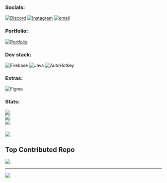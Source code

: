 
### Socials:
[![Discord](https://img.shields.io/badge/Discord-%237289DA.svg?logo=discord&logoColor=white)](https://discord.gg/900469600381181972) [![Instagram](https://img.shields.io/badge/Instagram-%23E4405F.svg?logo=Instagram&logoColor=white)](https://instagram.com/cedisafk) [![email](https://img.shields.io/badge/Email-D14836?logo=gmail&logoColor=white)](mailto:6sceed@gmail.com) 

### Portfolio:
[![Portfolio](https://img.shields.io/badge/Visit-Portfolio-blueviolet?style=for-the-badge&logo=github)](https://cedrickgarcia.tech)

### Dev stack:
![Firebase](https://img.shields.io/badge/firebase-%23039BE5.svg?style=for-the-badge&logo=firebase) 
![Java](https://img.shields.io/badge/java-%23ED8B00.svg?style=for-the-badge&logo=openjdk&logoColor=white) 
![AutoHotkey](https://img.shields.io/badge/AutoHotkey-334455?style=for-the-badge&logo=autohotkey&logoColor=white)


 
###  Extras: 
![Figma](https://img.shields.io/badge/figma-%23F24E1E.svg?style=for-the-badge&logo=figma&logoColor=white) 


###  Stats:
![](https://github-readme-stats.vercel.app/api?username=6sceed&theme=dark&hide_border=false&include_all_commits=false&count_private=false)<br/>
![](https://nirzak-streak-stats.vercel.app/?user=6sceed&theme=dark&hide_border=false)<br/>
![](https://github-readme-stats.vercel.app/api/top-langs/?username=6sceed&theme=dark&hide_border=false&include_all_commits=false&count_private=false&layout=compact)

###
![](https://quotes-github-readme.vercel.app/api?type=vetical&theme=dark)

## Top Contributed Repo
![](https://github-contributor-stats.vercel.app/api?username=6sceed&limit=5&theme=dark&combine_all_yearly_contributions=true)

---
[![](https://visitcount.itsvg.in/api?id=6sceed&icon=2&color=4)](https://visitcount.itsvg.in)

